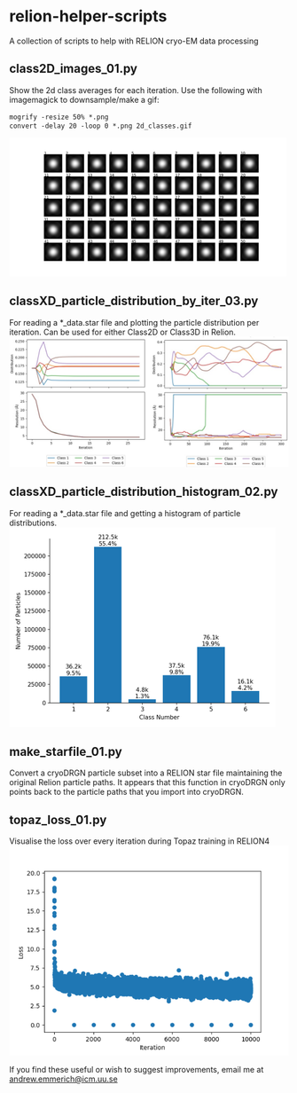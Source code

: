 # relion-helper-scripts
A collection of scripts to help with RELION cryo-EM data processing

## class2D_images_01.py
Show the 2d class averages for each iteration. Use the following with imagemagick to downsample/make a gif:
```
mogrify -resize 50% *.png
convert -delay 20 -loop 0 *.png 2d_classes.gif
```
![Class averages per iteration as images](/images/2d_classes.gif)

## classXD_particle_distribution_by_iter_03.py
For reading a *_data.star file and plotting the particle distribution per iteration. Can be used for either Class2D or Class3D in Relion.
![Track particle distribution among classes per iteration](/images/plot_class_distribution_per_iteration.jpg)

## classXD_particle_distribution_histogram_02.py
For reading a *_data.star file and getting a histogram of particle distributions.
![Histogram(s) of particle distribution among classes](/images/class_counts_job323_run_ct25_it043_data.star.png)

## make_starfile_01.py
Convert a cryoDRGN particle subset into a RELION star file maintaining the original Relion particle paths. It appears that this function in cryoDRGN only points back to the particle paths that you import into cryoDRGN.

## topaz_loss_01.py
Visualise the loss over every iteration during Topaz training in RELION4
![Loss over Topaz training iterations](/images/topaz_loss.png)

If you find these useful or wish to suggest improvements, email me at andrew.emmerich@icm.uu.se
